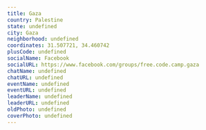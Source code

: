 ```yaml
---
title: Gaza
country: Palestine
state: undefined
city: Gaza
neighborhood: undefined
coordinates: 31.507721, 34.460742
plusCode: undefined
socialName: Facebook
socialURL: https://www.facebook.com/groups/free.code.camp.gaza
chatName: undefined
chatURL: undefined
eventName: undefined
eventURL: undefined
leaderName: undefined
leaderURL: undefined
oldPhoto: undefined
coverPhoto: undefined
---
```

